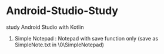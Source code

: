 # Android-Studio-Study
study Android Studio with Kotlin

1. Simple Notepad : Notepad with save function only (save as SimpleNote.txt in \0\SimpleNotepad)
